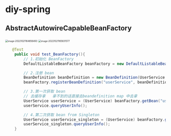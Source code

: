 # diy-spring

## AbstractAutowireCapableBeanFactory

<img src="/Users/dexlace/private-github-repository/xmind-all/12_spring/dexlace-spring/spring-diy.assets/image-20221021164656493.png" alt="image-20221021164656493" style="zoom:50%;" />

<img src="/Users/dexlace/private-github-repository/xmind-all/12_spring/dexlace-spring/spring-diy.assets/image-20221021165831577.png" alt="image-20221021165831577" style="zoom: 50%;" />

```java
   @Test
    public void test_BeanFactory(){
        // 1.初始化 BeanFactory
        DefaultListableBeanFactory beanFactory = new DefaultListableBeanFactory();

        // 2.注册 bean
        BeanDefinition beanDefinition = new BeanDefinition(UserService.class);
        beanFactory.registerBeanDefinition("userService", beanDefinition);

        // 3.第一次获取 bean
        // 去缓存拿   拿不到的话直接去beandefinition map 中去拿
        UserService userService = (UserService) beanFactory.getBean("userService");
        userService.queryUserInfo();

        // 4.第二次获取 bean from Singleton
        UserService userService_singleton = (UserService) beanFactory.getBean("userService");
        userService_singleton.queryUserInfo();
    }
```





